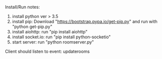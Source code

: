Install/Run notes: 
   1. install python ver > 3.5
   2. install pip: Download "https://bootstrap.pypa.io/get-pip.py" and run with "python get-pip.py"
   3. install aiohttp: run "pip install aiohttp"
   4. install socket.io: run "pip install python-socketio"
   5. start server: run "python roomserver.py"
   
Client should listen to event: updaterooms
